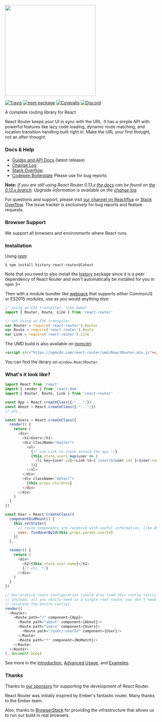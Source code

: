 <img src="https://rackt.github.io/react-router/img/vertical.png" width="300">

[![Travis][build-badge]][build]
[![npm package][npm-badge]][npm]
[![Coveralls][coveralls-badge]][coveralls]
[![Discord][discord-badge]][discord]

A complete routing library for React

React Router keeps your UI in sync with the URL. It has a simple API
with powerful features like lazy code loading, dynamic route matching,
and location transition handling built right in. Make the URL your first
thought, not an after-thought.

### Docs & Help

- [Guides and API Docs](https://github.com/rackt/react-router/tree/latest/docs) (latest release)
- [Change Log](/CHANGES.md)
- [Stack Overflow](http://stackoverflow.com/questions/tagged/react-router)
- [Codepen Boilerplate](http://codepen.io/anon/pen/xwQZdy?editors=001)
  Please use for bug reports

**Note:** *If you are still using React Router 0.13.x [the docs](https://github.com/rackt/react-router/tree/0.13.x/docs/guides) can be found on [the 0.13.x branch](https://github.com/rackt/react-router/tree/0.13.x). Upgrade information is available on the [change log](/CHANGES.md).*

For questions and support, please visit [our channel on Reactiflux](https://discord.gg/0ZcbPKXt5bYaNQ46) or [Stack Overflow](http://stackoverflow.com/questions/tagged/react-router). The issue tracker is *exclusively* for bug reports and feature requests.

### Browser Support

We support all browsers and environments where React runs.

### Installation

Using [npm](https://www.npmjs.com/):

    $ npm install history react-router@latest

Note that you need to also install the [history](https://www.npmjs.com/package/history) package since it is a peer dependency of React Router and won't automatically be installed for you in npm 3+.

Then with a module bundler like [webpack](https://webpack.github.io/) that supports either CommonJS or ES2015 modules, use as you would anything else:

```js
// using an ES6 transpiler, like babel
import { Router, Route, Link } from 'react-router'

// not using an ES6 transpiler
var Router = require('react-router').Router
var Route = require('react-router').Route
var Link = require('react-router').Link
```

The UMD build is also available on [npmcdn](https://npmcdn.com):

```html
<script src="https://npmcdn.com/react-router/umd/ReactRouter.min.js"></script>
```

You can find the library on `window.ReactRouter`.

### What's it look like?

```js
import React from 'react'
import { render } from 'react-dom'
import { Router, Route, Link } from 'react-router'

const App = React.createClass({/*...*/})
const About = React.createClass({/*...*/})
// etc.

const Users = React.createClass({
  render() {
    return (
      <div>
        <h1>Users</h1>
        <div className="master">
          <ul>
            {/* use Link to route around the app */}
            {this.state.users.map(user => (
              <li key={user.id}><Link to={`/user/${user.id}`}>{user.name}</Link></li>
            ))}
          </ul>
        </div>
        <div className="detail">
          {this.props.children}
        </div>
      </div>
    )
  }
})

const User = React.createClass({
  componentDidMount() {
    this.setState({
      // route components are rendered with useful information, like URL params
      user: findUserById(this.props.params.userId)
    })
  },

  render() {
    return (
      <div>
        <h2>{this.state.user.name}</h2>
        {/* etc. */}
      </div>
    )
  }
})

// Declarative route configuration (could also load this config lazily
// instead, all you really need is a single root route, you don't need to
// colocate the entire config).
render((
  <Router>
    <Route path="/" component={App}>
      <Route path="about" component={About}/>
      <Route path="users" component={Users}>
        <Route path="/user/:userId" component={User}/>
      </Route>
      <Route path="*" component={NoMatch}/>
    </Route>
  </Router>
), document.body)
```

See more in the [Introduction](/docs/Introduction.md), [Advanced Usage](/docs/guides/advanced/README.md), and [Examples](/examples).



### Thanks

Thanks to [our sponsors](/SPONSORS.md) for supporting the development of
React Router.

React Router was initially inspired by Ember's fantastic router. Many thanks to the Ember team.

Also, thanks to [BrowserStack](https://www.browserstack.com/) for providing the infrastructure that allows us to run our build in real browsers.

[build-badge]: https://img.shields.io/travis/rackt/react-router/master.svg?style=flat-square
[build]: https://travis-ci.org/rackt/react-router

[npm-badge]: https://img.shields.io/npm/v/react-router.svg?style=flat-square
[npm]: https://www.npmjs.org/package/react-router

[coveralls-badge]: https://img.shields.io/coveralls/rackt/react-router/master.svg?style=flat-square
[coveralls]: https://coveralls.io/github/rackt/react-router

[discord-badge]: https://img.shields.io/badge/Discord-join%20chat%20%E2%86%92-738bd7.svg?style=flat-square
[discord]: https://discord.gg/0ZcbPKXt5bYaNQ46
